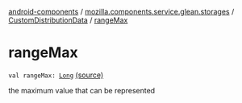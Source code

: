 [android-components](../../index.md) / [mozilla.components.service.glean.storages](../index.md) / [CustomDistributionData](index.md) / [rangeMax](./range-max.md)

# rangeMax

`val rangeMax: `[`Long`](https://kotlinlang.org/api/latest/jvm/stdlib/kotlin/-long/index.html) [(source)](https://github.com/mozilla-mobile/android-components/blob/master/components/service/glean/src/main/java/mozilla/components/service/glean/storages/CustomDistributionsStorageEngine.kt#L149)

the maximum value that can be represented


